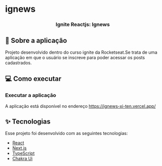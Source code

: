 # ignews

<h3 align="center">Ignite Reactjs: Ignews</h3>

## :rocket: Sobre a aplicação

Projeto desenvolvido dentro do curso ignite da Rocketseat.Se trata de uma aplicação em que o usuário se inscreve para poder acessar os posts cadastrados.

## :computer: Como executar

### Executar a aplicação
A aplicação está disponível no endereço https://ignews-xi-ten.vercel.app/

## ✨ Tecnologias

Esse projeto foi desenvolvido com as seguintes tecnologias:

- [React](https://reactjs.org)
- [Next.js](https://nextjs.org/)
- [TypeScript](https://www.typescriptlang.org/)
- [Chakra Ui](https://chakra-ui.com/)
